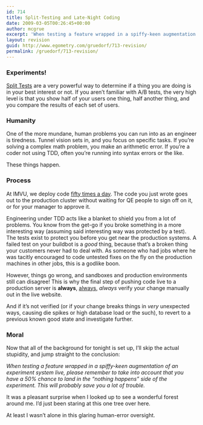 ```yaml
---
id: 714
title: Split-Testing and Late-Night Coding
date: 2009-03-05T00:26:45+00:00
author: mcgrue
excerpt: 'When testing a feature wrapped in a spiffy-keen augmentation of an experiment system live, please remember to take into account that you have a 50% chance to land in the "nothing happens" side of the experiment.  This will probably save you a lot of trouble.'
layout: revision
guid: http://www.egometry.com/gruedorf/713-revision/
permalink: /gruedorf/713-revision/
---
```

### Experiments!

<a href=http://joblivious.wordpress.com/2009/02/24/advanced-tdd-two-birds-with-one-stone/ target=_blank>Split Tests</a> are a very powerful way to determine if a thing you are doing is in your best interest or not. If you aren&#8217;t familiar with A/B tests, the very high level is that you show half of your users one thing, half another thing, and you compare the results of each set of users.

### Humanity

One of the more mundane, human problems you can run into as an engineer is tiredness. Tunnel vision sets in, and you focus on specific tasks. If you&#8217;re solving a complex math problem, you make an arithmetic error. If you&#8217;re a coder not using TDD, often you&#8217;re running into syntax errors or the like.

These things happen.

### Process

At IMVU, we deploy code <a href=http://timothyfitz.wordpress.com/2009/02/10/continuous-deployment-at-imvu-doing-the-impossible-fifty-times-a-day/ target=_blank>fifty times a day</a>. The code you just wrote goes out to the production cluster without waiting for QE people to sign off on it, or for your manager to approve it. 

Engineering under TDD acts like a blanket to shield you from a lot of problems. You know from the get-go if you broke something in a more interesting way (assuming said interesting way was protected by a test). The tests exist to protect you before you get near the production systems. A failed test on your buildbot is a _good_ thing, because that&#8217;s a broken thing your customers never had to deal with. As someone who had jobs where he was tacitly encouraged to code untested fixes on the fly on the production machines in other jobs, this is a godlike boon.

However, things go wrong, and sandboxes and production environments still can disagree! This is why the final step of pushing code live to a production server is **always**, <u>always</u>, _always_ verify your change manually out in the live website.

And if it&#8217;s not verified (or if your change breaks things in _very_ unexpected ways, causing die spikes or high database load or the such), to revert to a previous known good state and investigate further.

### Moral

Now that all of the background for tonight is set up, I&#8217;ll skip the actual stupidity, and jump straight to the conclusion:

_When testing a feature wrapped in a spiffy-keen augmentation of an experiment system live, please remember to take into account that you have a 50% chance to land in the &#8220;nothing happens&#8221; side of the experiment. This will probably save you a lot of trouble._

It was a pleasant surprise when I looked up to see a wonderful forest around me. I&#8217;d just been staring at this one tree over here.

At least I wasn&#8217;t alone in this glaring human-error oversight.